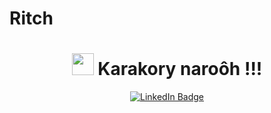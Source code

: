 # Ritch
<h1 align="center">
  <img src="https://raw.githubusercontent.com/MartinHeinz/MartinHeinz/master/wave.gif" width="35px">
Karakory naroôh !!!
</h1>
  
</div>
<div id="badges" align="center">
  <a href="https://www.linkedin.com/in/fatiha-hasinjanahary-ilrith-46bb5625a/">
    <img src="https://img.shields.io/badge/LinkedIn-blue?style=for-the-badge&logo=linkedin&logoColor=white" alt="LinkedIn Badge"/>
  </a>
</div>

